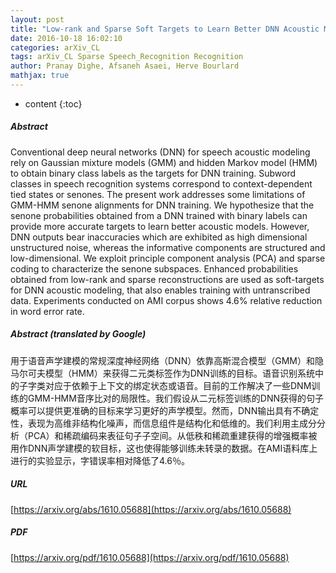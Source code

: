 ```yaml
---
layout: post
title: "Low-rank and Sparse Soft Targets to Learn Better DNN Acoustic Models"
date: 2016-10-18 16:02:10
categories: arXiv_CL
tags: arXiv_CL Sparse Speech_Recognition Recognition
author: Pranay Dighe, Afsaneh Asaei, Herve Bourlard
mathjax: true
---
```


* content
{:toc}

##### Abstract
Conventional deep neural networks (DNN) for speech acoustic modeling rely on Gaussian mixture models (GMM) and hidden Markov model (HMM) to obtain binary class labels as the targets for DNN training. Subword classes in speech recognition systems correspond to context-dependent tied states or senones. The present work addresses some limitations of GMM-HMM senone alignments for DNN training. We hypothesize that the senone probabilities obtained from a DNN trained with binary labels can provide more accurate targets to learn better acoustic models. However, DNN outputs bear inaccuracies which are exhibited as high dimensional unstructured noise, whereas the informative components are structured and low-dimensional. We exploit principle component analysis (PCA) and sparse coding to characterize the senone subspaces. Enhanced probabilities obtained from low-rank and sparse reconstructions are used as soft-targets for DNN acoustic modeling, that also enables training with untranscribed data. Experiments conducted on AMI corpus shows 4.6% relative reduction in word error rate.

##### Abstract (translated by Google)
用于语音声学建模的常规深度神经网络（DNN）依靠高斯混合模型（GMM）和隐马尔可夫模型（HMM）来获得二元类标签作为DNN训练的目标。语音识别系统中的子字类对应于依赖于上下文的绑定状态或语音。目前的工作解决了一些DNM训练的GMM-HMM音序比对的局限性。我们假设从二元标签训练的DNN获得的句子概率可以提供更准确的目标来学习更好的声学模型。然而，DNN输出具有不确定性，表现为高维非结构化噪声，而信息组件是结构化和低维的。我们利用主成分分析（PCA）和稀疏编码来表征句子子空间。从低秩和稀疏重建获得的增强概率被用作DNN声学建模的软目标，这也使得能够训练未转录的数据。在AMI语料库上进行的实验显示，字错误率相对降低了4.6％。

##### URL
[https://arxiv.org/abs/1610.05688](https://arxiv.org/abs/1610.05688)

##### PDF
[https://arxiv.org/pdf/1610.05688](https://arxiv.org/pdf/1610.05688)

